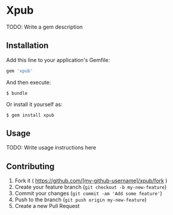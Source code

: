 # Xpub

TODO: Write a gem description

## Installation

Add this line to your application's Gemfile:

```ruby
gem 'xpub'
```

And then execute:

    $ bundle

Or install it yourself as:

    $ gem install xpub

## Usage

TODO: Write usage instructions here

## Contributing

1. Fork it ( https://github.com/[my-github-username]/xpub/fork )
2. Create your feature branch (`git checkout -b my-new-feature`)
3. Commit your changes (`git commit -am 'Add some feature'`)
4. Push to the branch (`git push origin my-new-feature`)
5. Create a new Pull Request
